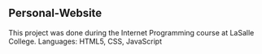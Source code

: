 ## Personal-Website

This project was done during the Internet Programming course at LaSalle College.
Languages: HTML5, CSS, JavaScript
